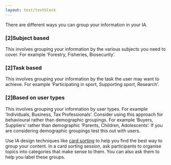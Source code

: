 ```yaml
---
layout: text/textblock
---
```


There are different ways you can group your information in your IA.  

### [2]Subject based
This involves grouping your information by the various subjects you need to cover. For example ‘Forestry, Fisheries, Biosecurity’.

### [2]Task based
This involves grouping your information by the task the user may want to achieve. For example ‘Participating in sport, Supporting sport, Research’.

### [2]Based on user types
This involves grouping your information by user types.  For example ‘Individuals, Business, Tax Professionals’. Consider using this approach for behavioural rather than demographic groupings.  For example ‘Buyers, Suppliers’ rather than demographic ‘Parents, Children, Adolescents’.  If you are considering demographic groupings test this out with users.  

Use IA design techniques like [card sorting](/content-strategy/information-architecture/ia-tools-techniques/#card-sorting) to help you find the best way to group your content.  In a card sorting session, ask participants to organise topics into categories that make sense to them. You can also ask them to help you label these groups.